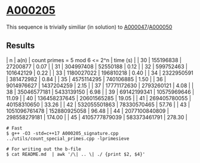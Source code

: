 # [A000205](https://oeis.org/A000205)

This sequence is trivially similiar (in solution) to [A000047](../A000047)/[A000050](../A000050)

## Results

| n  | a(n)          | count primes = 5 mod 6 <= 2^n | time (s) |
| 30 | 155196838       | 27200877       | 0.07    |
| 31 | 304997408       | 52550188       | 0.12    |
| 32 | 599752463       | 101642129      | 0.22    |
| 33 | 1180027022      | 196810218      | 0.40    |
| 34 | 2322950591      | 381472982      | 0.84    |
| 35 | 4575114295      | 740106885      | 1.50    |
| 36 | 9014976627      | 1437204259     | 2.15    |
| 37 | 17771172630     | 2793260121     | 4.08    |
| 38 | 35046577181     | 5433139150     | 6.98    |
| 39 | 69142199341     | 10575969646    | 11.09   |
| 40 | 136458237645    | 20601565285    | 19.05   |
| 41 | 269405780055    | 40158310650    | 33.26   |
| 42 | 532055501863    | 78330570465    | 57.76   |
| 43 | 1051096761478   | 152880925058   | 96.48   |
| 44 | 2077100840809   | 298558279181   | 174.00  |
| 45 | 4105777879039   | 583373461791   | 278.30  |

```
# Fast
$ g++ -O3 -std=c++17 A000205_signature.cpp ../utils/count_special_primes.cpp -lprimesieve

# For writing out the b-file
$ cat README.md  | awk '/\| .. \| ./ {print $2, $4}'
```
